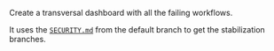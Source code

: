 Create a transversal dashboard with all the failing workflows.

It uses the [`SECURITY.md`](https://github.com/camptocamp/c2cciutils/wiki/SECURITY.md) from the default branch to get the stabilization branches.
